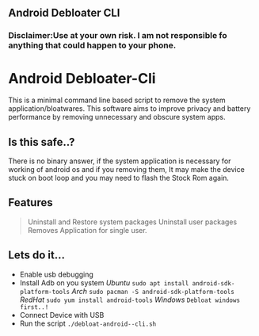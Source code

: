 ## Android Debloater CLI

### Disclaimer:Use at your own risk. I am not responsible fo anything that could happen to your phone.

# Android Debloater-Cli

This is a minimal command line based script to remove the system application/bloatwares.
This software aims to improve privacy and battery performance by removing unnecessary and obscure system apps.

## Is this safe..?

There is no binary answer, if the system application is necessary for working of android os and if you removing them,
It may make the device stuck on boot loop and you may need to flash the Stock Rom again.
 

## Features

> Uninstall and Restore system packages
> Uninstall user packages
> Removes Application for single user.


## Lets do it...

* Enable usb debugging
* Install Adb on you system
*Ubuntu*
 `sudo apt install android-sdk-platform-tools` 
 *Arch*
 `sudo pacman -S android-sdk-platform-tools`
 *RedHat*
 `sudo yum install android-tools`
 *Windows*
 `Debloat windows first..!`
* Connect Device with USB
* Run the script
 `./debloat-android--cli.sh`
